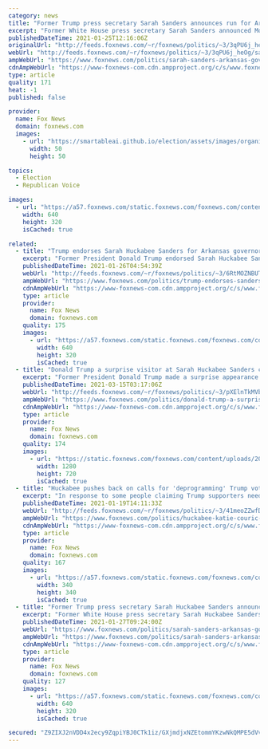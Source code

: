 ```yaml
---
category: news
title: "Former Trump press secretary Sarah Sanders announces run for Arkansas governor"
excerpt: "Former White House press secretary Sarah Sanders announced Monday that she is running for governor of Arkansas in 2022."
publishedDateTime: 2021-01-25T12:16:06Z
originalUrl: "http://feeds.foxnews.com/~r/foxnews/politics/~3/3qPU6j_heOg/sarah-sanders-arkansas-governor-2022"
webUrl: "http://feeds.foxnews.com/~r/foxnews/politics/~3/3qPU6j_heOg/sarah-sanders-arkansas-governor-2022"
ampWebUrl: "https://www.foxnews.com/politics/sarah-sanders-arkansas-governor-2022.amp"
cdnAmpWebUrl: "https://www-foxnews-com.cdn.ampproject.org/c/s/www.foxnews.com/politics/sarah-sanders-arkansas-governor-2022.amp"
type: article
quality: 171
heat: -1
published: false

provider:
  name: Fox News
  domain: foxnews.com
  images:
    - url: "https://smartableai.github.io/election/assets/images/organizations/foxnews.com-50x50.jpg"
      width: 50
      height: 50

topics:
  - Election
  - Republican Voice

images:
  - url: "https://a57.foxnews.com/static.foxnews.com/foxnews.com/content/uploads/2018/10/640/320/ContentBroker_contentid-50874bbaf3f945169c8bbc16719e49e5.png?ve=1&tl=1"
    width: 640
    height: 320
    isCached: true

related:
  - title: "Trump endorses Sarah Huckabee Sanders for Arkansas governor"
    excerpt: "Former President Donald Trump endorsed Sarah Huckabee Sanders in her run for Arkansas governor on Monday night."
    publishedDateTime: 2021-01-26T04:54:39Z
    webUrl: "http://feeds.foxnews.com/~r/foxnews/politics/~3/6RtMOZNBUTE/trump-endorses-sanders-in-run-for-arkansas-governor"
    ampWebUrl: "https://www.foxnews.com/politics/trump-endorses-sanders-in-run-for-arkansas-governor.amp"
    cdnAmpWebUrl: "https://www-foxnews-com.cdn.ampproject.org/c/s/www.foxnews.com/politics/trump-endorses-sanders-in-run-for-arkansas-governor.amp"
    type: article
    provider:
      name: Fox News
      domain: foxnews.com
    quality: 175
    images:
      - url: "https://a57.foxnews.com/static.foxnews.com/foxnews.com/content/uploads/2021/01/640/320/Trump-Sanders-Split.jpg?ve=1&tl=1"
        width: 640
        height: 320
        isCached: true
  - title: "Donald Trump a surprise visitor at Sarah Huckabee Sanders campaign event"
    excerpt: "Former President Donald Trump made a surprise appearance at a weekend campaign event for Sarah Huckabee Sanders in her run for Arkansas governor. "
    publishedDateTime: 2021-03-15T03:17:06Z
    webUrl: "http://feeds.foxnews.com/~r/foxnews/politics/~3/pXElnTkMVbQ/donald-trump-a-surprise-visitor-at-sarah-huckabee-sanders-campaign-event"
    ampWebUrl: "https://www.foxnews.com/politics/donald-trump-a-surprise-visitor-at-sarah-huckabee-sanders-campaign-event.amp"
    cdnAmpWebUrl: "https://www-foxnews-com.cdn.ampproject.org/c/s/www.foxnews.com/politics/donald-trump-a-surprise-visitor-at-sarah-huckabee-sanders-campaign-event.amp"
    type: article
    provider:
      name: Fox News
      domain: foxnews.com
    quality: 174
    images:
      - url: "https://static.foxnews.com/foxnews.com/content/uploads/2021/01/Trump-Sanders-Split.jpg"
        width: 1280
        height: 720
        isCached: true
  - title: "Huckabee pushes back on calls for 'deprogramming' Trump voters: 'The cult of the left'"
    excerpt: "In response to some people claiming Trump supporters need to be \"deprogrammed,\" Fox News contributor Mike Huckabee on Tuesday explained why people voted for the former reality TV star to lead the country."
    publishedDateTime: 2021-01-19T14:11:33Z
    webUrl: "http://feeds.foxnews.com/~r/foxnews/politics/~3/41meoZZwfDI/huckabee-katie-couric-deprogram-trump-voters-cult"
    ampWebUrl: "https://www.foxnews.com/politics/huckabee-katie-couric-deprogram-trump-voters-cult.amp"
    cdnAmpWebUrl: "https://www-foxnews-com.cdn.ampproject.org/c/s/www.foxnews.com/politics/huckabee-katie-couric-deprogram-trump-voters-cult.amp"
    type: article
    provider:
      name: Fox News
      domain: foxnews.com
    quality: 167
    images:
      - url: "https://a57.foxnews.com/static.foxnews.com/foxnews.com/content/uploads/2020/10/340/340/image-5.png?ve=1&tl=1"
        width: 340
        height: 340
        isCached: true
  - title: "Former Trump press secretary Sarah Huckabee Sanders announces run for Arkansas governor"
    excerpt: "Former White House press secretary Sarah Huckabee Sanders announced Monday that she is running for governor of Arkansas in 2022."
    publishedDateTime: 2021-01-27T09:24:00Z
    webUrl: "https://www.foxnews.com/politics/sarah-sanders-arkansas-governor-2022"
    ampWebUrl: "https://www.foxnews.com/politics/sarah-sanders-arkansas-governor-2022.amp"
    cdnAmpWebUrl: "https://www-foxnews-com.cdn.ampproject.org/c/s/www.foxnews.com/politics/sarah-sanders-arkansas-governor-2022.amp"
    type: article
    provider:
      name: Fox News
      domain: foxnews.com
    quality: 127
    images:
      - url: "https://a57.foxnews.com/static.foxnews.com/foxnews.com/content/uploads/2018/10/640/320/ContentBroker_contentid-50874bbaf3f945169c8bbc16719e49e5.png?ve=1&tl=1"
        width: 640
        height: 320
        isCached: true

secured: "Z9ZIXJ2nVDD4x2ecy9ZqpiYBJ0CTk1iz/GXjmdjxNZEtommYKzwNkQMPE5dVvt8L0KPDFMsBooyHXDIe0eZm07AVjHesz8plnuDvwK+lSrJDREFozJOk4LQLLQX8aVuXz4lacuYvM65Q/o2GOQ/p7x+HVMLFrusT4KJUIW4CmX/DtSqQ6aKK/3E2jakO0U6D7aVHm5Ghlth5nmPUji61PhSadMaeVMulcu8PkXOgXpKWOCEPRk3qq9rLkYtSkoHu+0pRBCTJgU3h+SCmU9hVp13PLYfcLzwbf2Ns0n0ujallqx3sJZXHGJZeXKMwwvz0D/Oew538iU50B3heD7WatdNfMxQPdnoe+Dg/PNk73Zg=;S5Om5KHQDZVQkZKmVBMEOA=="
---
```


